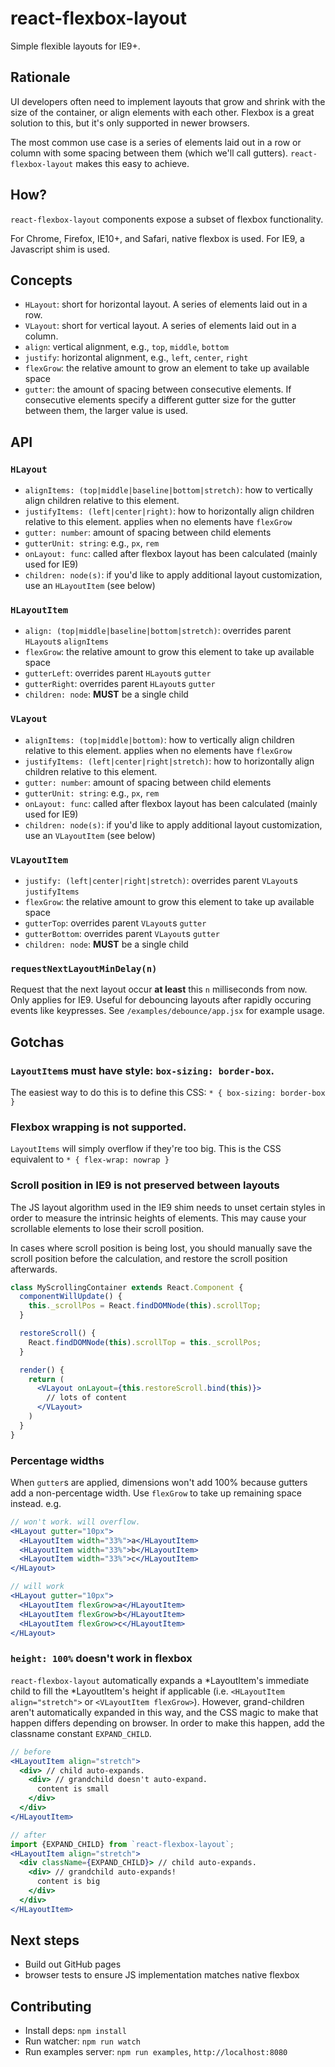 # react-flexbox-layout

Simple flexible layouts for IE9+.

## Rationale

UI developers often need to implement layouts that grow and shrink with the size of the container, or align elements with each other. Flexbox is a great solution to this, but it's only supported in newer browsers.

The most common use case is a series of elements laid out in a row or column with some spacing between them (which we'll call gutters). `react-flexbox-layout` makes this easy to achieve.

## How?

`react-flexbox-layout` components expose a subset of flexbox functionality.

For Chrome, Firefox, IE10+, and Safari, native flexbox is used. For IE9, a Javascript shim is used.

## Concepts

* `HLayout`: short for horizontal layout. A series of elements laid out in a row.
* `VLayout`: short for vertical layout. A series of elements laid out in a column.
* `align`: vertical alignment, e.g., `top`, `middle`, `bottom`
* `justify`: horizontal alignment, e.g., `left`, `center`, `right`
* `flexGrow`: the relative amount to grow an element to take up available space
* `gutter`: the amount of spacing between consecutive elements. If consecutive elements specify a different gutter size for the gutter between them, the larger value is used.

## API

### `HLayout`
* `alignItems: (top|middle|baseline|bottom|stretch)`: how to vertically align children relative to this element.
* `justifyItems: (left|center|right)`: how to horizontally align children relative to this element. applies when no elements have `flexGrow`
* `gutter: number`: amount of spacing between child elements
* `gutterUnit: string`: e.g., `px`, `rem`
* `onLayout: func`: called after flexbox layout has been calculated (mainly used for IE9)
* `children: node(s)`: if you'd like to apply additional layout customization, use an `HLayoutItem` (see below)

### `HLayoutItem`
* `align: (top|middle|baseline|bottom|stretch)`: overrides parent `HLayout`s `alignItems`
* `flexGrow`: the relative amount to grow this element to take up available space
* `gutterLeft`: overrides parent `HLayout`s `gutter`
* `gutterRight`: overrides parent `HLayout`s `gutter`
* `children: node`: **MUST** be a single child

### `VLayout`
* `alignItems: (top|middle|bottom)`: how to vertically align children relative to this element. applies when no elements have `flexGrow`
* `justifyItems: (left|center|right|stretch)`: how to horizontally align children relative to this element.
* `gutter: number`: amount of spacing between child elements
* `gutterUnit: string`: e.g., `px`, `rem`
* `onLayout: func`: called after flexbox layout has been calculated (mainly used for IE9)
* `children: node(s)`: if you'd like to apply additional layout customization, use an `VLayoutItem` (see below)

### `VLayoutItem`
* `justify: (left|center|right|stretch)`: overrides parent `VLayout`s `justifyItems`
* `flexGrow`: the relative amount to grow this element to take up available space
* `gutterTop`: overrides parent `VLayout`s `gutter`
* `gutterBottom`: overrides parent `VLayout`s `gutter`
* `children: node`: **MUST** be a single child

### `requestNextLayoutMinDelay(n)`
Request that the next layout occur **at least** this `n` milliseconds from now. Only applies for IE9. Useful for debouncing layouts after rapidly occuring events like keypresses. See `/examples/debounce/app.jsx` for example usage.

## Gotchas

### `LayoutItem`s must have style: `box-sizing: border-box`.
The easiest way to do this is to define this CSS: `* { box-sizing: border-box }`
### Flexbox wrapping is not supported.
`LayoutItems` will simply overflow if they're too big. This is the CSS equivalent to `* { flex-wrap: nowrap }`
### Scroll position in IE9 is not preserved between layouts
The JS layout algorithm used in the IE9 shim needs to unset certain styles in order to measure the intrinsic heights of elements. This may cause your scrollable elements to lose their scroll position.

In cases where scroll position is being lost, you should manually save the scroll position before the calculation, and restore the scroll position afterwards.

```jsx
class MyScrollingContainer extends React.Component {
  componentWillUpdate() {
    this._scrollPos = React.findDOMNode(this).scrollTop;
  }

  restoreScroll() {
    React.findDOMNode(this).scrollTop = this._scrollPos;
  }

  render() {
    return (
      <VLayout onLayout={this.restoreScroll.bind(this)}>
        // lots of content
      </VLayout>
    )
  }
}
```
### Percentage widths
When `gutter`s are applied, dimensions won't add 100% because gutters add a non-percentage width. Use `flexGrow` to take up remaining space instead. e.g.
```jsx
// won't work. will overflow.
<HLayout gutter="10px">
  <HLayoutItem width="33%">a</HLayoutItem>
  <HLayoutItem width="33%">b</HLayoutItem>
  <HLayoutItem width="33%">c</HLayoutItem>
</HLayout>

// will work
<HLayout gutter="10px">
  <HLayoutItem flexGrow>a</HLayoutItem>
  <HLayoutItem flexGrow>b</HLayoutItem>
  <HLayoutItem flexGrow>c</HLayoutItem>
</HLayout>
```
### `height: 100%` doesn't work in flexbox
`react-flexbox-layout` automatically expands a *LayoutItem's immediate child to fill the *LayoutItem's height if applicable (i.e. `<HLayoutItem align="stretch">` or `<VLayoutItem flexGrow>`). However, grand-children aren't automatically expanded in this way, and the CSS magic to make that happen differs depending on browser. In order to make this happen, add the classname constant `EXPAND_CHILD`.

```jsx
// before
<HLayoutItem align="stretch">
  <div> // child auto-expands.
    <div> // grandchild doesn't auto-expand.
      content is small
    </div>
  </div>
</HLayoutItem>

// after
import {EXPAND_CHILD} from `react-flexbox-layout`;
<HLayoutItem align="stretch">
  <div className={EXPAND_CHILD}> // child auto-expands.
    <div> // grandchild auto-expands!
      content is big
    </div>
  </div>
</HLayoutItem>
```

## Next steps

* Build out GitHub pages
* browser tests to ensure JS implementation matches native flexbox

## Contributing

* Install deps: `npm install`
* Run watcher: `npm run watch`
* Run examples server: `npm run examples`, `http://localhost:8080`

